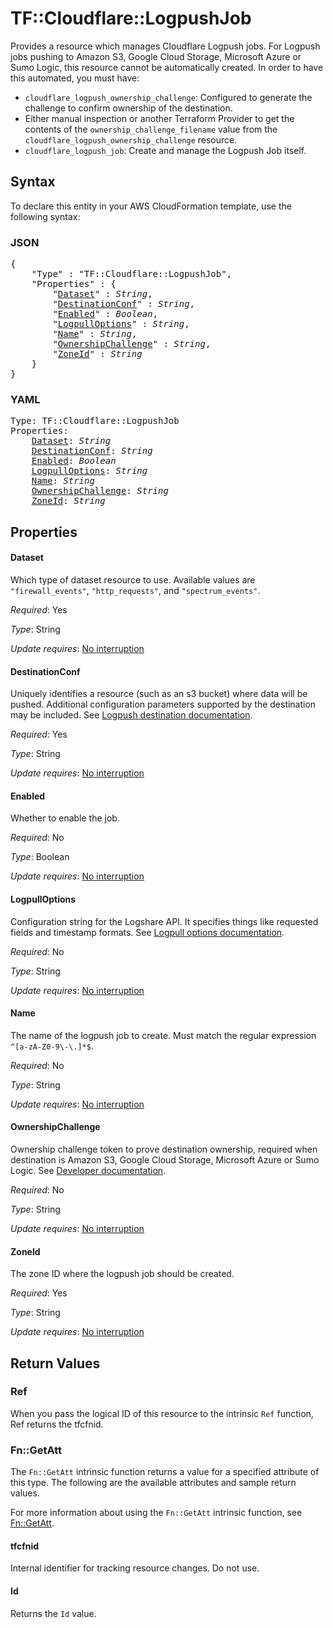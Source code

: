 # TF::Cloudflare::LogpushJob

Provides a resource which manages Cloudflare Logpush jobs. For Logpush jobs pushing to Amazon S3, Google Cloud Storage,
Microsoft Azure or Sumo Logic, this resource cannot be automatically created. In order to have this automated, you must
have:

- `cloudflare_logpush_ownership_challenge`: Configured to generate the challenge
  to confirm ownership of the destination.
- Either manual inspection or another Terraform Provider to get the contents of
  the `ownership_challenge_filename` value from the
  `cloudflare_logpush_ownership_challenge` resource.
- `cloudflare_logpush_job`: Create and manage the Logpush Job itself.

## Syntax

To declare this entity in your AWS CloudFormation template, use the following syntax:

### JSON

<pre>
{
    "Type" : "TF::Cloudflare::LogpushJob",
    "Properties" : {
        "<a href="#dataset" title="Dataset">Dataset</a>" : <i>String</i>,
        "<a href="#destinationconf" title="DestinationConf">DestinationConf</a>" : <i>String</i>,
        "<a href="#enabled" title="Enabled">Enabled</a>" : <i>Boolean</i>,
        "<a href="#logpulloptions" title="LogpullOptions">LogpullOptions</a>" : <i>String</i>,
        "<a href="#name" title="Name">Name</a>" : <i>String</i>,
        "<a href="#ownershipchallenge" title="OwnershipChallenge">OwnershipChallenge</a>" : <i>String</i>,
        "<a href="#zoneid" title="ZoneId">ZoneId</a>" : <i>String</i>
    }
}
</pre>

### YAML

<pre>
Type: TF::Cloudflare::LogpushJob
Properties:
    <a href="#dataset" title="Dataset">Dataset</a>: <i>String</i>
    <a href="#destinationconf" title="DestinationConf">DestinationConf</a>: <i>String</i>
    <a href="#enabled" title="Enabled">Enabled</a>: <i>Boolean</i>
    <a href="#logpulloptions" title="LogpullOptions">LogpullOptions</a>: <i>String</i>
    <a href="#name" title="Name">Name</a>: <i>String</i>
    <a href="#ownershipchallenge" title="OwnershipChallenge">OwnershipChallenge</a>: <i>String</i>
    <a href="#zoneid" title="ZoneId">ZoneId</a>: <i>String</i>
</pre>

## Properties

#### Dataset

Which type of dataset resource to use. Available values are `"firewall_events"`, `"http_requests"`, and `"spectrum_events"`.

_Required_: Yes

_Type_: String

_Update requires_: [No interruption](https://docs.aws.amazon.com/AWSCloudFormation/latest/UserGuide/using-cfn-updating-stacks-update-behaviors.html#update-no-interrupt)

#### DestinationConf

Uniquely identifies a resource (such as an s3 bucket) where data will be pushed. Additional configuration parameters supported by the destination may be included. See [Logpush destination documentation](https://developers.cloudflare.com/logs/logpush/logpush-configuration-api/understanding-logpush-api/#destination).

_Required_: Yes

_Type_: String

_Update requires_: [No interruption](https://docs.aws.amazon.com/AWSCloudFormation/latest/UserGuide/using-cfn-updating-stacks-update-behaviors.html#update-no-interrupt)

#### Enabled

Whether to enable the job.

_Required_: No

_Type_: Boolean

_Update requires_: [No interruption](https://docs.aws.amazon.com/AWSCloudFormation/latest/UserGuide/using-cfn-updating-stacks-update-behaviors.html#update-no-interrupt)

#### LogpullOptions

Configuration string for the Logshare API. It specifies things like requested fields and timestamp formats. See [Logpull options documentation](https://developers.cloudflare.com/logs/logpush/logpush-configuration-api/understanding-logpush-api/#options).

_Required_: No

_Type_: String

_Update requires_: [No interruption](https://docs.aws.amazon.com/AWSCloudFormation/latest/UserGuide/using-cfn-updating-stacks-update-behaviors.html#update-no-interrupt)

#### Name

The name of the logpush job to create. Must match the regular expression `^[a-zA-Z0-9\-\.]*$`.

_Required_: No

_Type_: String

_Update requires_: [No interruption](https://docs.aws.amazon.com/AWSCloudFormation/latest/UserGuide/using-cfn-updating-stacks-update-behaviors.html#update-no-interrupt)

#### OwnershipChallenge

Ownership challenge token to prove destination ownership, required when destination is Amazon S3, Google Cloud Storage,
Microsoft Azure or Sumo Logic. See [Developer documentation](https://developers.cloudflare.com/logs/logpush/logpush-configuration-api/understanding-logpush-api/#usage).

_Required_: No

_Type_: String

_Update requires_: [No interruption](https://docs.aws.amazon.com/AWSCloudFormation/latest/UserGuide/using-cfn-updating-stacks-update-behaviors.html#update-no-interrupt)

#### ZoneId

The zone ID where the logpush job should be created.

_Required_: Yes

_Type_: String

_Update requires_: [No interruption](https://docs.aws.amazon.com/AWSCloudFormation/latest/UserGuide/using-cfn-updating-stacks-update-behaviors.html#update-no-interrupt)

## Return Values

### Ref

When you pass the logical ID of this resource to the intrinsic `Ref` function, Ref returns the tfcfnid.

### Fn::GetAtt

The `Fn::GetAtt` intrinsic function returns a value for a specified attribute of this type. The following are the available attributes and sample return values.

For more information about using the `Fn::GetAtt` intrinsic function, see [Fn::GetAtt](https://docs.aws.amazon.com/AWSCloudFormation/latest/UserGuide/intrinsic-function-reference-getatt.html).

#### tfcfnid

Internal identifier for tracking resource changes. Do not use.

#### Id

Returns the <code>Id</code> value.

